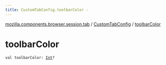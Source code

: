 ```yaml
---
title: CustomTabConfig.toolbarColor - 
---
```


[mozilla.components.browser.session.tab](../index.html) / [CustomTabConfig](index.html) / [toolbarColor](./toolbar-color.html)

# toolbarColor

`val toolbarColor: `[`Int`](https://kotlinlang.org/api/latest/jvm/stdlib/kotlin/-int/index.html)`?`